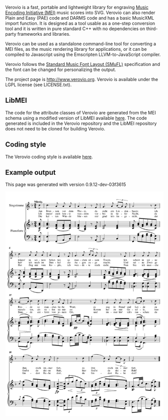 Verovio is a fast, portable and lightweight library for engraving [Music Encoding Initiative (MEI)](http://www.music-encoding.org) music scores into SVG. Verovio can also render Plain and Easy (PAE) code and DARMS code and has a basic MusicXML import function. It is designed as a tool usable as a one-step conversion tool and it is written in pure standard C++ with no dependencies on third-party frameworks and libraries.

Verovio can be used as a standalone command-line tool for converting a MEI files, as the music rendering library for applications, or it can be compiled to Javascript using the Emscripten LLVM-to-JavaScript compiler.

Verovio follows the [Standard Music Font Layout (SMuFL)](http://www.smufl.org) specification and the font can be changed for personalizing the output.

The project page is http://www.verovio.org. Verovio is available under the LGPL license (see LICENSE.txt).

LibMEI
------

The code for the attribute classes of Verovio are generated from the MEI schema using a modified version of LibMEI available [here](https://github.com/rism-ch/libmei). The code generated is included in the Verovio repository and the LibMEI repository does not need to be cloned for building Verovio.

Coding style
------------

The Verovio coding style is available [here](doc/guidelines.md).

Example output
--------------

This page was generated with version 0.9.12-dev-03f3615

![Example page](/images/page-0.9.12-dev-03f3615.png)
